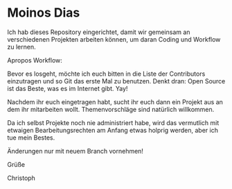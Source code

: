 # Moinos Dias
Ich hab dieses Repository eingerichtet, damit wir gemeinsam an verschiedenen Projekten arbeiten
können, um daran Coding und Workflow zu lernen.

Apropos Workflow: 

Bevor es losgeht, möchte ich euch bitten in die Liste der Contributors
einzutragen und so Git das erste Mal zu benutzen. Denkt dran: Open Source ist das Beste,
 was es im Internet gibt. Yay! 
 
Nachdem ihr euch eingetragen habt, sucht ihr euch dann ein Projekt aus an dem ihr mitarbeiten wollt. Themenvorschläge sind natürlich willkommen.
 
Da ich selbst Projekte noch nie administriert habe, wird das vermutlich mit etwaigen Bearbeitungsrechten am Anfang etwas holprig werden, aber ich tue mein Bestes.
 
Änderungen nur mit neuem Branch vornehmen!

Grüße

Christoph  